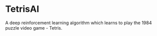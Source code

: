 # TetrisAI
A deep reinforcement learning algorithm which learns to play the 1984 puzzle video game - Tetris.
